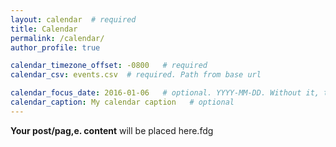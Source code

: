 ```yaml
---
layout: calendar  # required
title: Calendar
permalink: /calendar/
author_profile: true

calendar_timezone_offset: -0800   # required
calendar_csv: events.csv  # required. Path from base url

calendar_focus_date: 2016-01-06   # optional. YYYY-MM-DD. Without it, the default is today
calendar_caption: My calendar caption   # optional
---
```


**Your post/pag,e. content** will be placed here.fdg
